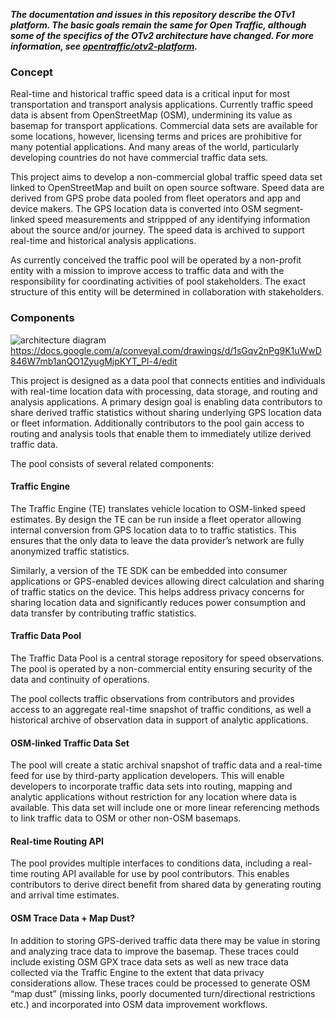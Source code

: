 ***The documentation and issues in this repository describe the OTv1 platform. The basic goals remain the same for Open Traffic, although some of the specifics of the OTv2 architecture have changed. For more information, see [opentraffic/otv2-platform](https://github.com/opentraffic/otv2-platform).***

### Concept

Real-time and historical traffic speed data is a critical input for most transportation and transport analysis applications. Currently traffic speed data is absent from OpenStreetMap (OSM), undermining its value as basemap for transport applications. Commercial data sets are available for some locations, however, licensing terms and prices are prohibitive for many potential applications. And many areas of the world, particularly developing countries do not have commercial traffic data sets.

This project aims to develop a non-commercial global traffic speed data set linked to OpenStreetMap and built on open source software. Speed data are derived from GPS probe data pooled from fleet operators and app and device makers. The GPS location data is converted into OSM segment-linked speed measurements and strippped of any identifying information about the source and/or journey. The speed data is archived to support real-time and historical analysis applications.
 
As currently conceived the traffic pool will be operated by a non-profit entity with a mission to improve access to traffic data and with the responsibility for coordinating activities of pool stakeholders.  The exact structure of this entity will be determined in collaboration with stakeholders.

 
### Components

![architecture diagram](https://docs.google.com/drawings/d/1sGqv2nPg9K1uWwD846W7mb1anQO1ZyugMjpKYT_Pl-4/pub?w=878&h=706)
https://docs.google.com/a/conveyal.com/drawings/d/1sGqv2nPg9K1uWwD846W7mb1anQO1ZyugMjpKYT_Pl-4/edit

This project is designed as a data pool that connects entities and individuals with real-time location data with processing, data storage, and routing and analysis applications. A primary design goal is enabling data contributors to share derived traffic statistics without sharing underlying GPS location data or fleet information. Additionally contributors to the pool gain access to routing and analysis tools that enable them to immediately utilize derived traffic data.

The pool consists of several related components:

#### Traffic Engine
The Traffic Engine (TE) translates vehicle location to OSM-linked speed estimates. By design the TE can be run inside a fleet operator allowing internal conversion from GPS location data to to traffic statistics. This ensures that the only data to leave the data provider’s network are fully anonymized traffic statistics.

Similarly, a version of the TE SDK can be embedded into consumer applications or GPS-enabled devices allowing direct calculation and sharing of traffic statics on the device. This helps address privacy concerns for sharing location data and significantly reduces power consumption and data transfer by contributing traffic statistics.

#### Traffic Data Pool
The Traffic Data Pool is a central storage repository for speed observations. The pool is operated by a non-commercial entity ensuring security of the data and continuity of operations. 

The pool collects traffic observations from contributors and provides access to an aggregate real-time snapshot of traffic conditions, as well a historical archive of observation data in support of analytic applications.

#### OSM-linked Traffic Data Set 
The pool will create a static archival snapshot of traffic data and a real-time feed for use by third-party application developers. This will enable developers to incorporate traffic data sets into routing, mapping and analytic applications without restriction for any location where data is available. This data set will include one or more linear referencing methods to link traffic data to OSM or other non-OSM basemaps.

#### Real-time Routing API
The pool provides multiple interfaces to conditions data, including a real-time routing API available for use by pool contributors. This enables contributors to derive direct benefit from shared data by generating routing and arrival time estimates. 
 
#### OSM Trace Data + Map Dust?
In addition to storing GPS-derived traffic data there may be value in storing and analyzing trace data to improve the basemap. These traces could include existing OSM GPX trace data sets as well as new trace data collected via the Traffic Engine to the extent that data privacy considerations allow. These traces could be processed to generate OSM “map dust” (missing links, poorly documented turn/directional restrictions etc.) and incorporated into OSM data improvement workflows.


